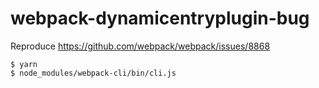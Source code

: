 # webpack-dynamicentryplugin-bug
Reproduce https://github.com/webpack/webpack/issues/8868

```
$ yarn
$ node_modules/webpack-cli/bin/cli.js
```
